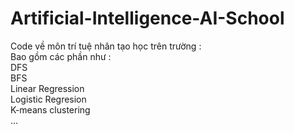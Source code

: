 # Artificial-Intelligence-AI-School

Code về môn trí tuệ nhân tạo học trên trường : <br>
Bao gồm các phần như : <br>
DFS <br>
BFS <br>
Linear Regression <br>
Logistic Regresion <br>
K-means clustering <br>
...
